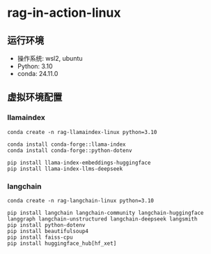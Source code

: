 # rag-in-action-linux

## 运行环境

- 操作系统: wsl2, ubuntu
- Python: 3.10
- conda: 24.11.0

## 虚拟环境配置

### llamaindex
```base
conda create -n rag-llamaindex-linux python=3.10

conda install conda-forge::llama-index
conda install conda-forge::python-dotenv

pip install llama-index-embeddings-huggingface
pip install llama-index-llms-deepseek
```

### langchain
```base
conda create -n rag-langchain-linux python=3.10

pip install langchain langchain-community langchain-huggingface langgraph langchain-unstructured langchain-deepseek langsmith
pip install python-dotenv
pip install beautifulsoup4
pip install faiss-cpu
pip install huggingface_hub[hf_xet]
```